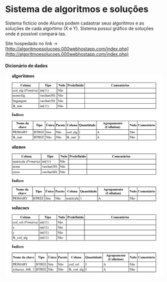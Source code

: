 # Sistema de algoritmos e soluções

Sistema fictício onde Alunos podem cadastrar seus algoritmos e as soluções de cada algortimo (X e Y). Sistema possui gráfico de soluções onde é possível compará-las.

Site hospedado no link -> [http://algoritmoesolucoes.000webhostapp.com/index.php](http://algoritmoesolucoes.000webhostapp.com/index.php)

#### Dicionário de dados 

![Dicionário de Dados](dicionario-dados.png)
